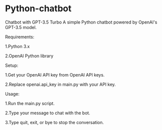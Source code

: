 # Python-chatbot

Chatbot with GPT-3.5 Turbo
A simple Python chatbot powered by OpenAI's GPT-3.5 model.


Requirements:

1.Python 3.x

2.OpenAI Python library


Setup:

1.Get your OpenAI API key from OpenAI API keys.

2.Replace openai.api_key in main.py with your API key.

Usage:

1.Run the main.py script.

2.Type your message to chat with the bot.

3.Type quit, exit, or bye to stop the conversation.

